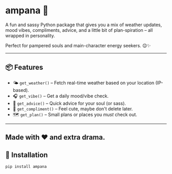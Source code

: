 # ampana 💅

A fun and sassy Python package that gives you a mix of weather updates, mood vibes, compliments, advice, and a little bit of plan-spiration – all wrapped in personality.

Perfect for pampered souls and main-character energy seekers. 😌✨

---

## 📦 Features

- 🌤 `get_weather()` – Fetch real-time weather based on your location (IP-based).
- 🎧 `get_vibe()` – Get a daily mood/vibe check.
- 🧠 `get_advice()` – Quick advice for your soul (or sass).
- 💖 `get_compliment()` – Feel cute, maybe don't delete later.
- 🗺️ `get_plan()` – Small plans or places you _must_ check out.

---

## Made with ❤️ and extra drama.

## 🚀 Installation

```bash
pip install ampana

```
